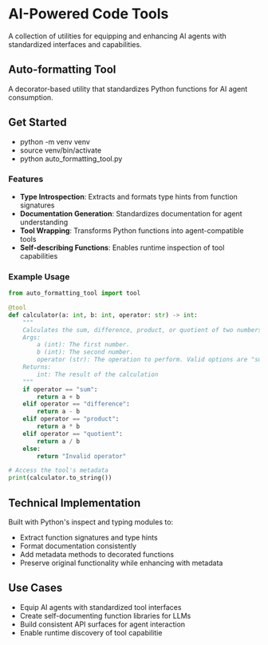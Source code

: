 # AI-Powered Code Tools

A collection of utilities for equipping and enhancing AI agents with standardized interfaces and capabilities.

## Auto-formatting Tool

A decorator-based utility that standardizes Python functions for AI agent consumption.

## Get Started

 - python -m venv venv
 - source venv/bin/activate
 - python auto_formatting_tool.py

### Features

- **Type Introspection**: Extracts and formats type hints from function signatures
- **Documentation Generation**: Standardizes documentation for agent understanding
- **Tool Wrapping**: Transforms Python functions into agent-compatible tools
- **Self-describing Functions**: Enables runtime inspection of tool capabilities

### Example Usage

```python
from auto_formatting_tool import tool

@tool
def calculator(a: int, b: int, operator: str) -> int:
    """
    Calculates the sum, difference, product, or quotient of two numbers.
    Args:
        a (int): The first number.
        b (int): The second number.
        operator (str): The operation to perform. Valid options are "sum", "difference", "product", and "quotient"
    Returns:
        int: The result of the calculation
    """
    if operator == "sum":
        return a + b
    elif operator == "difference":
        return a - b
    elif operator == "product":
        return a * b
    elif operator == "quotient":
        return a / b
    else:
        return "Invalid operator"

# Access the tool's metadata
print(calculator.to_string())
```

## Technical Implementation

Built with Python's inspect and typing modules to:

- Extract function signatures and type hints
- Format documentation consistently
- Add metadata methods to decorated functions
- Preserve original functionality while enhancing with metadata

## Use Cases

- Equip AI agents with standardized tool interfaces
- Create self-documenting function libraries for LLMs
- Build consistent API surfaces for agent interaction
- Enable runtime discovery of tool capabilitie
